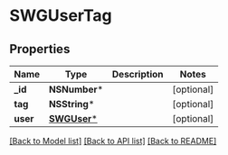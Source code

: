 # SWGUserTag

## Properties
Name | Type | Description | Notes
------------ | ------------- | ------------- | -------------
**_id** | **NSNumber*** |  | [optional] 
**tag** | **NSString*** |  | [optional] 
**user** | [**SWGUser***](SWGUser.md) |  | [optional] 

[[Back to Model list]](../README.md#documentation-for-models) [[Back to API list]](../README.md#documentation-for-api-endpoints) [[Back to README]](../README.md)


